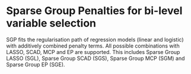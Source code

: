 # Sparse Group Penalties for bi-level variable selection

SGP fits the regularisation path of regression models (linear and logistic) with additively combined penalty terms. All possible combinations with LASSO, SCAD, MCP and EP are supported. This includes Sparse Group LASSO (SGL), Sparse Group SCAD (SGS), Sparse Group MCP (SGM) and Sparse Group EP (SGE).

